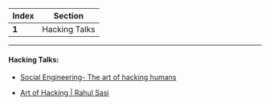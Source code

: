 Index | Section
---   | ---
**1** | Hacking Talks

---

#### Hacking Talks:

  * [Social Engineering- The art of hacking humans](https://www.youtube.com/watch?v=lEK84lV6dxs&ab_channel=TEDxTalks)

  * [Art of Hacking | Rahul Sasi](https://www.youtube.com/watch?v=YKEyErOJp-c&ab_channel=TEDxTalks)
